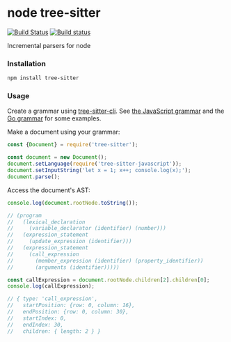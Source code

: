 node tree-sitter
================

[![Build Status](https://travis-ci.org/tree-sitter/node-tree-sitter.svg?branch=master)](https://travis-ci.org/tree-sitter/node-tree-sitter)
[![Build status](https://ci.appveyor.com/api/projects/status/vtmbd6i92e97l55w/branch/master?svg=true)](https://ci.appveyor.com/project/maxbrunsfeld/tree-sitter/branch/master)

Incremental parsers for node

### Installation

```sh
npm install tree-sitter
```

### Usage

Create a grammar using [tree-sitter-cli](http://github.com/tree-sitter/tree-sitter-cli). See [the JavaScript grammar](http://github.com/tree-sitter/tree-sitter-javascript) and the [Go grammar](http://github.com/tree-sitter/tree-sitter-go) for some examples.

Make a document using your grammar:

```javascript
const {Document} = require('tree-sitter');

const document = new Document();
document.setLanguage(require('tree-sitter-javascript'));
document.setInputString('let x = 1; x++; console.log(x);');
document.parse();
```

Access the document's AST:

```javascript
console.log(document.rootNode.toString());

// (program
//   (lexical_declaration
//     (variable_declarator (identifier) (number)))
//   (expression_statement
//     (update_expression (identifier)))
//   (expression_statement
//     (call_expression
//       (member_expression (identifier) (property_identifier))
//       (arguments (identifier)))))

const callExpression = document.rootNode.children[2].children[0];
console.log(callExpression);

// { type: 'call_expression',
//   startPosition: {row: 0, column: 16},
//   endPosition: {row: 0, column: 30},
//   startIndex: 0,
//   endIndex: 30,
//   children: { length: 2 } }
```
